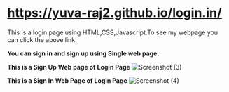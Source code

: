 # https://yuva-raj2.github.io/login.in/

This is a login page using HTML,CSS,Javascript.To see my webpage you can click the above link.


**You can sign in and sign up using Single web page.**

**This is a Sign Up Web page of Login Page**
![Screenshot (3)](https://github.com/yuva-raj2/login.in/assets/106536936/d623b1d0-dc65-40d2-bf8b-40814b2012c3)


**This is a Sign In Web Page of Login Page**
![Screenshot (4)](https://github.com/yuva-raj2/login.in/assets/106536936/50391448-fe55-4f2b-bf39-37aad5920e45)
